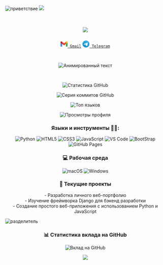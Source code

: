 <img width="100%" height="50" src="https://i.imgur.com/dBaSKWF.gif" alt="приветствие">
<a href="https://www.github.com/amrikhudo" target="_blank" rel="noreferrer"><img
src="https://img.shields.io/github/followers/amrikhudo?logo=github&style=for-the-badge&color=0891b2&labelColor=1c1917" /></a>
<h1 align="center">
  <a href="https://git.io/typing-svg">
    <img src="https://readme-typing-svg.herokuapp.com/?lines=Всем+привет!+👋;Я+Бугдиев+Амрихудо....;Приятно+познакомиться!&center=true&size=30">
  </a>
</h1>
<p align="center">
  <code><a href="mailto:bugdievamrihudo@gmail.com" title="Gmail"><img width="22" src="https://github.com/manjotsidhu/manjotsidhu/blob/master/icons/Gmail.png"> Gmail</a></code>
  <code><a href="https://t.me/B_Amrikhudo" title="Telegram"><img width="22" src="https://github.com/manjotsidhu/manjotsidhu/blob/master/icons/Telegram.png"> Telegram</a></code>
</p>
<br />
<p align="center">
  <img src="https://readme-typing-svg.herokuapp.com?font=Fira+Code&pause=1000&color=F75C7E&center=true&vCenter=true&width=435&lines=Начинающий+программист+🚀;Эффективен+в+HTML%2C+CSS%2C+PYTHON;Изучаю+веб+и+бэкенд+разработку" alt="Анимированный текст" />
</p>
<br />
<p align="center">
  <img src="https://github-readme-stats.vercel.app/api?username=amrikhudo&show_icons=true&theme=radical" alt="Статистика GitHub">
</p>
<p align="center">
  <img src="https://github-readme-streak-stats.herokuapp.com/?user=amrikhudo&theme=radical" alt="Серия коммитов GitHub">
</p>
<p align="center">
  <img src="https://github-readme-stats.vercel.app/api/top-langs/?username=amrikhudo&layout=compact&theme=radical" alt="Топ языков">
</p>
<p align="center">
  <img src="https://komarev.com/ghpvc/?username=amrikhudo&color=brightgreen" alt="Просмотры профиля">
</p>
<h3 align="center">Языки и инструменты 🧩🚀:</h3>
<p align="center">
  <img src="https://img.shields.io/badge/Python-323330?style=for-the-badge&logo=python&logoColor=blue" alt="Python">
  <img src="https://img.shields.io/badge/HTML5-E34F26?style=for-the-badge&logo=html5&logoColor=white" alt="HTML5">
  <img src="https://img.shields.io/badge/CSS3-1572B6?style=for-the-badge&logo=css3&logoColor=white" alt="CSS3">
  <img src="https://img.shields.io/badge/JavaScript-323330?style=for-the-badge&logo=javascript&logoColor=F7DF1E" alt="JavaScript">
  <img src="https://img.shields.io/badge/Visual_Studio_Code-blue?style=for-the-badge&logo=visual%20studio%20code&logoColor=white" alt="VS Code">
  <img src="https://img.shields.io/badge/Bootstrap-violet?style=for-the-badge&logo=bootstrap&logoColor=white" alt="BootStrap">
  <img src="https://img.shields.io/badge/GitHub_Pages-100000?style=for-the-badge&logo=github&logoColor=white" alt="GitHub Pages">
</p>
<h3 align="center">💻 Рабочая среда</h3>
<p align="center">
  <img src="https://img.shields.io/badge/macOS-000000?style=for-the-badge&logo=apple&logoColor=white" alt="macOS">
  <img src="https://img.shields.io/badge/Windows-0078D6?style=for-the-badge&logo=windows&logoColor=white" alt="Windows">
</p>
<h3 align="center">🚀 Текущие проекты</h3>
<p align="center">
  - Разработка личного веб-портфолио<br>
  - Изучение фреймворка Django для бэкенд разработки<br>
  - Создание простого веб-приложения с использованием Python и JavaScript
</p>
<img width="100%" height="50" src="https://i.imgur.com/dBaSKWF.gif" alt="разделитель">
<h3 align="center">
  📊 Статистика вклада на GitHub
</h3>
<p align="center">
  <img src="https://github-profile-summary-cards.vercel.app/api/cards/profile-details?username=amrikhudo&theme=radical" alt="Вклад на GitHub">
</p>
<p align="center">
  <img src="https://capsule-render.vercel.app/api?type=waving&color=gradient&height=60&section=footer"/>
</p>
